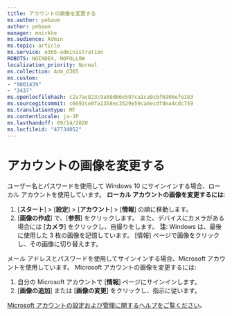 ```yaml
---
title: アカウントの画像を変更する
ms.author: pebaum
author: pebaum
manager: mnirkhe
ms.audience: Admin
ms.topic: article
ms.service: o365-administration
ROBOTS: NOINDEX, NOFOLLOW
localization_priority: Normal
ms.collection: Adm_O365
ms.custom:
- "9001439"
- "3437"
ms.openlocfilehash: c2a7ac823c9a50d66e597ca1ca0cbf6906efe183
ms.sourcegitcommit: c6692ce0fa1358ec3529e59ca0ecdfdea4cdc759
ms.translationtype: MT
ms.contentlocale: ja-JP
ms.lasthandoff: 09/14/2020
ms.locfileid: "47734052"
---
```

# <a name="change-account-picture"></a>アカウントの画像を変更する

ユーザー名とパスワードを使用して Windows 10 にサインインする場合、ローカル アカウントを使用しています。 **ローカル アカウントの画像を変更するには**:

1. [**スタート**] >  [**設定**] >  [**アカウント**] >  [**情報**] の順に移動します。
2. [**画像の作成**] で、[**参照**] をクリックします。 また、デバイスにカメラがある場合には [**カメラ**] をクリックし、自撮りをします。 
    **注**: Windows は、最後に使用した 3 枚の画像を記憶しています。 [情報] ページで画像をクリックし、その画像に切り替えます。

メール アドレスとパスワードを使用してサインインする場合、Microsoft アカウントを使用しています。 Microsoft アカウントの画像を変更するには:

1. 自分の Microsoft アカウントで [**情報**] ページにサインインします。
2. [**画像の追加**] または [**画像の変更**] をクリックし、指示に従います。

[Microsoft アカウントの設定および管理に関するヘルプをご覧ください](https://support.microsoft.com/products/microsoft-account?category=manage-account)。
